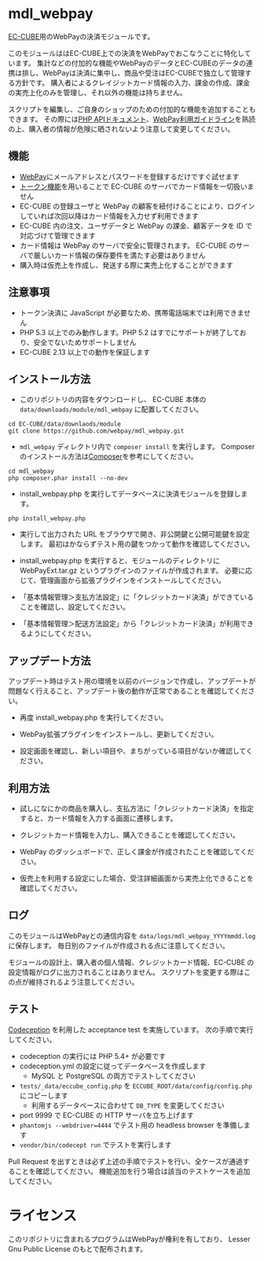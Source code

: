 # mdl_webpay

[EC-CUBE](http://www.ec-cube.net)用のWebPayの決済モジュールです。

このモジュールははEC-CUBE上での決済をWebPayでおこなうことに特化しています。
集計などの付加的な機能やWebPayのデータとEC-CUBEのデータの連携は排し、WebPayは決済に集中し、商品や受注はEC-CUBEで独立して管理する方針です。
購入者によるクレイジットカード情報の入力、課金の作成、課金の実売上化のみを管理し、それ以外の機能は持ちません。

スクリプトを編集し、ご自身のショップのための付加的な機能を追加することもできます。
その際には[PHP APIドキュメント](https://webpay.jp/docs/api/php)、[WebPay利用ガイドライン](https://webpay.jp/docs/guideline)を熟読の上、購入者の情報が危険に晒されないよう注意して変更してください。

## 機能

- [WebPay](https://webpay.jp)にメールアドレスとパスワードを登録するだけですぐ試せます
- [トークン機能](https://webpay.jp/docs/payments_with_token)を用いることで EC-CUBE のサーバでカード情報を一切扱いません
- EC-CUBE の登録ユーザと WebPay の顧客を紐付けることにより、ログインしていれば次回以降はカード情報を入力せず利用できます
- EC-CUBE 内の注文、ユーザデータと WebPay の課金、顧客データを ID で対応づけて管理できます
- カード情報は WebPay のサーバで安全に管理されます。 EC-CUBE のサーバで厳しいカード情報の保存要件を満たす必要はありません
- 購入時は仮売上を作成し、発送する際に実売上化することができます

## 注意事項

- トークン決済に JavaScript が必要なため、携帯電話端末では利用できません
- PHP 5.3 以上でのみ動作します。PHP 5.2 はすでにサポートが終了しており、安全でないためサポートしません
- EC-CUBE 2.13 以上での動作を保証します

## インストール方法

- このリポジトリの内容をダウンロードし、 EC-CUBE 本体の `data/downloads/module/mdl_webpay` に配置してください。

```
cd EC-CUBE/data/downlaods/module
git clone https://github.com/webpay/mdl_webpay.git
```

- `mdl_webpay` ディレクトリ内で `composer install` を実行します。
  Composer のインストール方法は[Composer](https://getcomposer.org/doc/00-intro.md)を参考にしてください。

```
cd mdl_webpay
php composer.phar install --no-dev
```

- install_webpay.php を実行してデータベースに決済モジュールを登録します。

```
php install_webpay.php
```

- 実行して出力された URL をブラウザで開き、非公開鍵と公開可能鍵を設定します。
  最初はかならずテスト用の鍵をつかって動作を確認してください。

- install_webpay.php を実行すると、モジュールのディレクトリに WebPayExt.tar.gz というプラグインのファイルが作成されます。
  必要に応じて、管理画面から拡張プラグインをインストールしてください。

- 「基本情報管理＞支払方法設定」に「クレジットカード決済」ができていることを確認し、設定してください。

- 「基本情報管理＞配送方法設定」から「クレジットカード決済」が利用できるようにしてください。

## アップデート方法

アップデート時はテスト用の環境を以前のバージョンで作成し、アップデートが問題なく行えること、アップデート後の動作が正常であることを確認してください。

- 再度 install_webpay.php を実行してください。

- WebPay拡張プラグインをインストールし、更新してください。

- 設定画面を確認し、新しい項目や、まちがっている項目がないか確認してください。

## 利用方法

- 試しになにかの商品を購入し、支払方法に「クレジットカード決済」を指定すると、カード情報を入力する画面に遷移します。

- クレジットカード情報を入力し、購入できることを確認してください。

- WebPay のダッシュボードで、正しく課金が作成されたことを確認してください。

- 仮売上を利用する設定にした場合、受注詳細画面から実売上化できることを確認してください。

## ログ

このモジュールはWebPayとの通信内容を `data/logs/mdl_webpay_YYYYmmdd.log` に保存します。
毎日別のファイルが作成される点に注意してください。

モジュールの設計上、購入者の個人情報、クレジットカード情報、EC-CUBE の設定情報がログに出力されることはありません。
スクリプトを変更する際はこの点が維持されるよう注意してください。

## テスト

[Codeception](http://codeception.com) を利用した acceptance test を実施しています。
次の手順で実行してください。

- codeception の実行には PHP 5.4+ が必要です
- codeception.yml の設定に従ってデータベースを作成します
    - MySQL と PostgreSQL の両方でテストしてください
- `tests/_data/eccube_config.php` を `ECCUBE_ROOT/data/config/config.php` にコピーします
    - 利用するデータベースに合わせて `DB_TYPE` を変更してください
- port 9999 で EC-CUBE の HTTP サーバを立ち上げます
- `phantomjs --webdriver=4444` でテスト用の headless browser を準備します
- `vendor/bin/codecept run` でテストを実行します

Pull Request を出すときは必ず上述の手順でテストを行い、全ケースが通過することを確認してください。
機能追加を行う場合は該当のテストケースを追加してください。

# ライセンス

このリポジトリに含まれるプログラムはWebPayが権利を有しており、
Lesser Gnu Public License のもとで配布されます。
